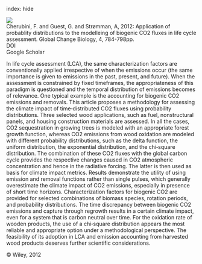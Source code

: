 index: hide

<div class="Citation">
    <div class="Citation-thumb CitationThumb-linked"  data-href="https://doi.org/10.1111/j.1757-1707.2011.01156.x">
      <img src="https://static.claimspace.cloud/climate-study-static/refs/thumbs/8/Cherubini_et_al_2012-thumb.png" />
    </div>

  <div class="Citation-body">
    <div class="Citation-text">Cherubini, F. and Guest, G. and Strømman, A, 2012: Application of probablity distributions to the modelleing of biogenic CO2 fluxes in life cycle assessment. <span class="Article-journal">Global Change Biology, </span><span class="Article-volume">4, </span>784-798pp.</div>
    <div class="Citation-links">
      <div class="CitationLink" data-href="https://doi.org/10.1111/j.1757-1707.2011.01156.x">
        <div class="CitationLink-icon CitationLink-Doi"></div>
        <div class="CitationLink-text">DOI</div>
      </div>
      <div class="CitationLink" data-href="https://scholar.google.com/scholar?q=10.1111/j.1757-1707.2011.01156.x">
        <div class="CitationLink-icon CitationLink-Scholar"></div>
        <div class="CitationLink-text">Google Scholar</div>
      </div>
    </div>
  </div>
</div>

In life cycle assessment (LCA), the same characterization factors are conventionally applied irrespective of when the emissions occur (the same importance is given to emissions in the past, present, and future). When the assessment is constrained by fixed timeframes, the appropriateness of this paradigm is questioned and the temporal distribution of emissions becomes of relevance. One typical example is the accounting for biogenic CO2 emissions and removals. This article proposes a methodology for assessing the climate impact of time‐distributed CO2 fluxes using probability distributions. Three selected wood applications, such as fuel, nonstructural panels, and housing construction materials are assessed. In all the cases, CO2 sequestration in growing trees is modeled with an appropriate forest growth function, whereas CO2 emissions from wood oxidation are modeled with different probability distributions, such as the delta function, the uniform distribution, the exponential distribution, and the chi‐square distribution. The combination of these CO2 fluxes with the global carbon cycle provides the respective changes caused in CO2 atmospheric concentration and hence in the radiative forcing. The latter is then used as basis for climate impact metrics. Results demonstrate the utility of using emission and removal functions rather than single pulses, which generally overestimate the climate impact of CO2 emissions, especially in presence of short time horizons. Characterization factors for biogenic CO2 are provided for selected combinations of biomass species, rotation periods, and probability distributions. The time discrepancy between biogenic CO2 emissions and capture through regrowth results in a certain climate impact, even for a system that is carbon neutral over time. For the oxidation rate of wooden products, the use of a chi‐square distribution appears the most reliable and appropriate option under a methodological perspective. The feasibility of its adoption in LCA and emission accounting from harvested wood products deserves further scientific considerations.

<div class="Citation-copy">
&copy; Wiley, 2012
</div>